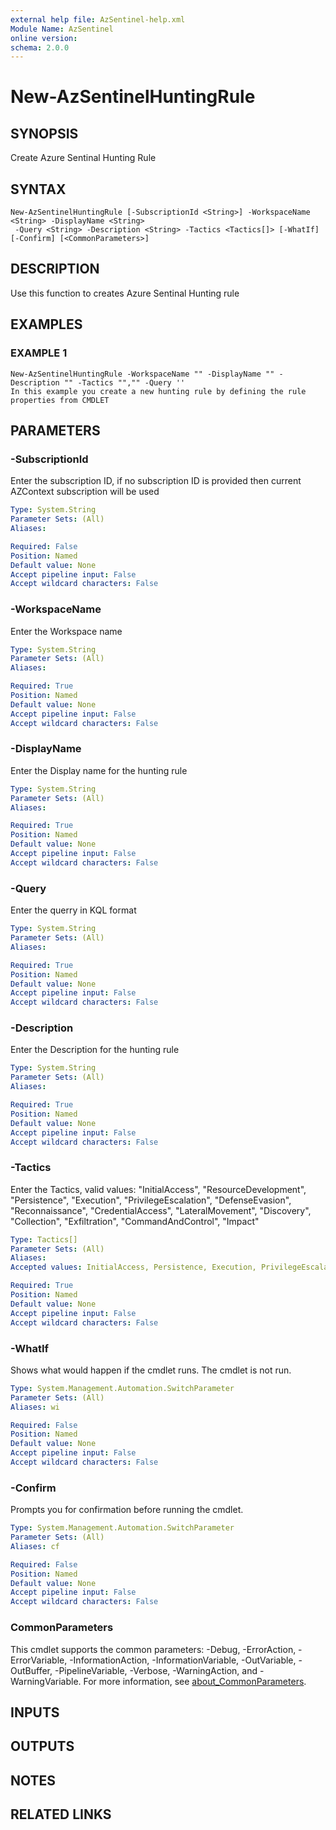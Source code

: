 ```yaml
---
external help file: AzSentinel-help.xml
Module Name: AzSentinel
online version:
schema: 2.0.0
---
```


# New-AzSentinelHuntingRule

## SYNOPSIS
Create Azure Sentinal Hunting Rule

## SYNTAX

```
New-AzSentinelHuntingRule [-SubscriptionId <String>] -WorkspaceName <String> -DisplayName <String>
 -Query <String> -Description <String> -Tactics <Tactics[]> [-WhatIf] [-Confirm] [<CommonParameters>]
```

## DESCRIPTION
Use this function to creates Azure Sentinal Hunting rule

## EXAMPLES

### EXAMPLE 1
```
New-AzSentinelHuntingRule -WorkspaceName "" -DisplayName "" -Description "" -Tactics "","" -Query ''
In this example you create a new hunting rule by defining the rule properties from CMDLET
```

## PARAMETERS

### -SubscriptionId
Enter the subscription ID, if no subscription ID is provided then current AZContext subscription will be used

```yaml
Type: System.String
Parameter Sets: (All)
Aliases:

Required: False
Position: Named
Default value: None
Accept pipeline input: False
Accept wildcard characters: False
```

### -WorkspaceName
Enter the Workspace name

```yaml
Type: System.String
Parameter Sets: (All)
Aliases:

Required: True
Position: Named
Default value: None
Accept pipeline input: False
Accept wildcard characters: False
```

### -DisplayName
Enter the Display name for the hunting rule

```yaml
Type: System.String
Parameter Sets: (All)
Aliases:

Required: True
Position: Named
Default value: None
Accept pipeline input: False
Accept wildcard characters: False
```

### -Query
Enter the querry in KQL format

```yaml
Type: System.String
Parameter Sets: (All)
Aliases:

Required: True
Position: Named
Default value: None
Accept pipeline input: False
Accept wildcard characters: False
```

### -Description
Enter the Description for the hunting rule

```yaml
Type: System.String
Parameter Sets: (All)
Aliases:

Required: True
Position: Named
Default value: None
Accept pipeline input: False
Accept wildcard characters: False
```

### -Tactics
Enter the Tactics, valid values: "InitialAccess", "ResourceDevelopment", "Persistence", "Execution", "PrivilegeEscalation", "DefenseEvasion", "Reconnaissance", "CredentialAccess", "LateralMovement", "Discovery", "Collection", "Exfiltration", "CommandAndControl", "Impact"


```yaml
Type: Tactics[]
Parameter Sets: (All)
Aliases:
Accepted values: InitialAccess, Persistence, Execution, PrivilegeEscalation, DefenseEvasion, CredentialAccess, LateralMovement, Discovery, Collection, Exfiltration, CommandAndControl, Impact

Required: True
Position: Named
Default value: None
Accept pipeline input: False
Accept wildcard characters: False
```

### -WhatIf
Shows what would happen if the cmdlet runs.
The cmdlet is not run.

```yaml
Type: System.Management.Automation.SwitchParameter
Parameter Sets: (All)
Aliases: wi

Required: False
Position: Named
Default value: None
Accept pipeline input: False
Accept wildcard characters: False
```

### -Confirm
Prompts you for confirmation before running the cmdlet.

```yaml
Type: System.Management.Automation.SwitchParameter
Parameter Sets: (All)
Aliases: cf

Required: False
Position: Named
Default value: None
Accept pipeline input: False
Accept wildcard characters: False
```

### CommonParameters
This cmdlet supports the common parameters: -Debug, -ErrorAction, -ErrorVariable, -InformationAction, -InformationVariable, -OutVariable, -OutBuffer, -PipelineVariable, -Verbose, -WarningAction, and -WarningVariable. For more information, see [about_CommonParameters](http://go.microsoft.com/fwlink/?LinkID=113216).

## INPUTS

## OUTPUTS

## NOTES

## RELATED LINKS
